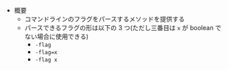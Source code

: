 - 概要
    - コマンドラインのフラグをパースするメソッドを提供する
    - パースできるフラグの形は以下の 3 つ(ただし三番目は `x` が boolean でない場合に使用できる)
        - `-flag`
        - `-flag=x`
        - `-flag x`
